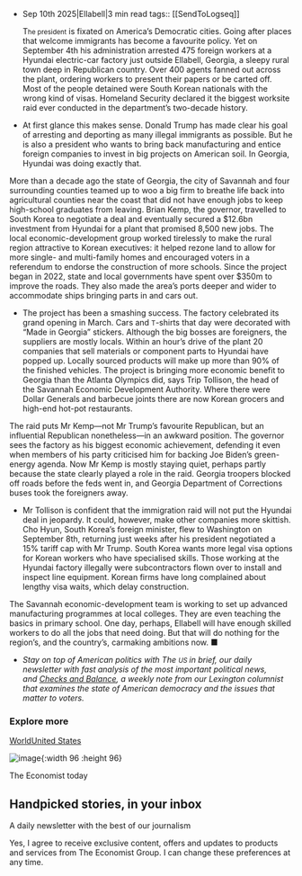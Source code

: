 - Sep 10th 2025|Ellabell|3 min read
  tags:: [[SendToLogseq]]
  
  T<small>he president</small> is fixated on America’s Democratic cities. Going after places that welcome immigrants has become a favourite policy. Yet on September 4th his administration arrested 475 foreign workers at a Hyundai electric-car factory just outside Ellabell, Georgia, a sleepy rural town deep in Republican country. Over 400 agents fanned out across the plant, ordering workers to present their papers or be carted off. Most of the people detained were South Korean nationals with the wrong kind of visas. Homeland Security declared it the biggest worksite raid ever conducted in the department’s two-decade history. 
  
-  At first glance this makes sense. Donald Trump has made clear his goal of arresting and deporting as many illegal immigrants as possible. But he is also a president who wants to bring back manufacturing and entice foreign companies to invest in big projects on American soil. In Georgia, Hyundai was doing exactly that.
  
  More than a decade ago the state of Georgia, the city of Savannah and four surrounding counties teamed up to woo a big firm to breathe life back into agricultural counties near the coast that did not have enough jobs to keep high-school graduates from leaving. Brian Kemp, the governor, travelled to South Korea to negotiate a deal and eventually secured a $12.6bn investment from Hyundai for a plant that promised 8,500 new jobs. The local economic-development group worked tirelessly to make the rural region attractive to Korean executives: it helped rezone land to allow for more single- and multi-family homes and encouraged voters in a referendum to endorse the construction of more schools. Since the project began in 2022, state and local governments have spent over $350m to improve the roads. They also made the area’s ports deeper and wider to accommodate ships bringing parts in and cars out.
  
-  The project has been a smashing success. The factory celebrated its grand opening in March. Cars and <small>T</small>-shirts that day were decorated with “Made in Georgia” stickers. Although the big bosses are foreigners, the suppliers are mostly locals. Within an hour’s drive of the plant 20 companies that sell materials or component parts to Hyundai have popped up. Locally sourced products will make up more than 90% of the finished vehicles. The project is bringing more economic benefit to Georgia than the Atlanta Olympics did, says Trip Tollison, the head of the Savannah Economic Development Authority. Where there were Dollar Generals and barbecue joints there are now Korean grocers and high-end hot-pot restaurants.
  
  The raid puts Mr Kemp—not Mr Trump’s favourite Republican, but an influential Republican nonetheless—in an awkward position. The governor sees the factory as his biggest economic achievement, defending it even when members of his party criticised him for backing Joe Biden’s green-energy agenda. Now Mr Kemp is mostly staying quiet, perhaps partly because the state clearly played a role in the raid. Georgia troopers blocked off roads before the feds went in, and Georgia Department of Corrections buses took the foreigners away.
  
-  Mr Tollison is confident that the immigration raid will not put the Hyundai deal in jeopardy. It could, however, make other companies more skittish. Cho Hyun, South Korea’s foreign minister, flew to Washington on September 8th, returning just weeks after his president negotiated a 15% tariff cap with Mr Trump. South Korea wants more legal visa options for Korean workers who have specialised skills. Those working at the Hyundai factory illegally were subcontractors flown over to install and inspect line equipment. Korean firms have long complained about lengthy visa waits, which delay construction.
  
  The Savannah economic-development team is working to set up advanced manufacturing programmes at local colleges. They are even teaching the basics in primary school. One day, perhaps, Ellabell will have enough skilled workers to do all the jobs that need doing. But that will do nothing for the region’s, and the country’s, carmaking ambitions now. ■
  
-  *Stay on top of American politics with The <small>US </small> in brief, our daily newsletter with fast analysis of the most important political news, and [Checks and Balance](https://www.economist.com/newsletters/checks-and-balance), a weekly note from our Lexington columnist that examines the state of American democracy and the issues that matter to voters.*
  
  ### Explore more
  
  [World](https://www.economist.com/topics/world)[United States](https://www.economist.com/topics/united-states)
  
  ![image](https://marber-cdn.economist.com/foundations/latest/images/newsletters/ident-circle-the-economist-today.svg){:width 96 :height 96}
  
  The Economist today
  
  ## Handpicked stories, in your inbox
  
  A daily newsletter with the best of our journalism
  
  Yes, I agree to receive exclusive content, offers and updates to products and services from The Economist Group. I can change these preferences at any time.
